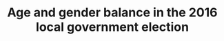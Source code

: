 ---
name: age-gender
title: Age and gender balance in the 2016 local government election
external-url: /articles/age-gender-2016.html
source-url: https://github.com/Code4SA/scatter_2016_lge
image: age-gender-2016.png
summary: "A scatter plot showing the age and gender distributions of political parties in the 2016 local government elections"
--- 